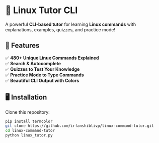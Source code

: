 # 🚀 Linux Tutor CLI

A powerful **CLI-based tutor** for learning **Linux commands** with explanations, examples, quizzes, and practice mode!  

## 📌 Features
✅ **480+ Unique Linux Commands Explained**  
✅ **Search & Autocomplete**  
✅ **Quizzes to Test Your Knowledge**  
✅ **Practice Mode to Type Commands**  
✅ **Beautiful CLI Output with Colors**  

## 🖥️ Installation
Clone this repository:
```bash
pip install termcolor
git clone https://github.com/irfanshiblivp/linux-command-tutor.git
cd linux-command-tutor
python linux_tutor.py
